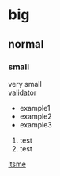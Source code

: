 # big
## normal
### small
very small </br>
[validator](https://www.mintscan.io/fetchai/validators/fetchvaloper17zr49k6tmcz7eezxgl7x0pfxa9e92h7lv29hd3)
- example1
- example2
- example3
1. test
2. test

[itsme](https://github.com/godshunter/test-repo1/blob/main/bestlink.md)

